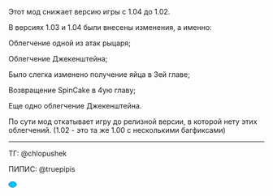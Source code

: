 Этот мод снижает версию игры с 1.04 до 1.02. 

В версиях 1.03 и 1.04 были внесены изменения, а именно:

Облегчение одной из атак рыцаря;

Облегчение Джекенштейна;

Было слегка изменено получение яйца в 3ей главе;

Возвращение SpinCake в 4ую главу;

Еще одно облегчение Джекенштейна.

По сути мод откатывает игру до релизной версии, в которой нету этих облегчений. (1.02 - это та же 1.00 с несколькими багфиксами)

-------------------------

ТГ: @chlopushek

ПИПИС: @truepipis

[![ПИПИС](https://raw.githubusercontent.com/pwfsn0w/deltarune-mods/refs/heads/main/pipis.png )](https://raw.githubusercontent.com/pwfsn0w/deltarune-mods/refs/heads/main/pipis_big.png)
